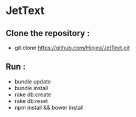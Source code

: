 # JetText

## Clone the repository :

* git clone https://github.com/Hipjea/JetText.git

## Run :
		
* bundle update
* bundle install
* rake db:create
* rake db:reset
* npm install && bower install
